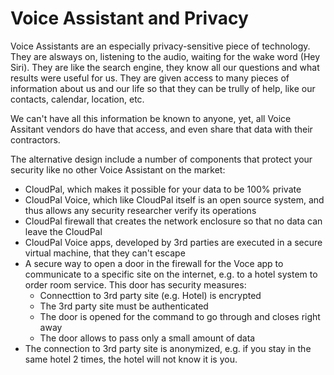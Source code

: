 # Voice Assistant and Privacy

Voice Assistants are an especially privacy-sensitive piece of technology. They are alsways on, listening to the audio, 
waiting for the wake word (Hey Siri). They are like the search engine, they know all our questions and what results were useful for us.
They are given access to many pieces of information about us and our life so that they can be trully of help, like our contacts, 
calendar, location, etc. 

We can't have all this information be known to anyone, yet, all Voice Assitant vendors do have that access, 
and even share that data with their contractors.

The alternative design include a number of components that protect your security like no other Voice Assistant on the market:

- CloudPal, which makes it possible for your data to be 100% private 
- CloudPal Voice, which like CloudPal itself is an open source system, and thus allows any security researcher verify its operations
- CloudPal firewall that creates the network enclosure so that no data can leave the CloudPal
- CloudPal Voice apps, developed by 3rd parties are executed in a secure virtual machine, that they can't escape
- A secure way to open a door in the firewall for the Voce app to communicate to a specific site on the internet, e.g. to a hotel system to order room service. This door has security measures:
    - Connecttion to 3rd party site (e.g. Hotel) is encrypted
    - The 3rd party site must be authenticated
    - The door is opened for the command to go through and closes right away
    - The door allows to pass only a small amount of data
- The connection to 3rd party site is anonymized, e.g. if you stay in the same hotel 2 times, the hotel will not know it is you.

